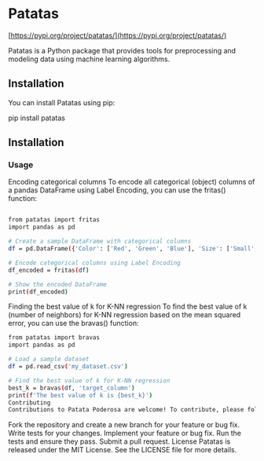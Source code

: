 # Patatas 

[https://pypi.org/project/patatas/](https://pypi.org/project/patatas/)


Patatas is a Python package that provides tools for preprocessing and modeling data using machine learning algorithms.

## Installation

You can install Patatas using pip:

pip install patatas


## Installation

### Usage
Encoding categorical columns
To encode all categorical (object) columns of a pandas DataFrame using Label Encoding, you can use the fritas() function:
```bash

from patatas import fritas
import pandas as pd

# Create a sample DataFrame with categorical columns
df = pd.DataFrame({'Color': ['Red', 'Green', 'Blue'], 'Size': ['Small', 'Medium', 'Large']})

# Encode categorical columns using Label Encoding
df_encoded = fritas(df)

# Show the encoded DataFrame
print(df_encoded)
```


Finding the best value of k for K-NN regression
To find the best value of k (number of neighbors) for K-NN regression based on the mean squared error, you can use the bravas() function:


```bash
from patatas import bravas
import pandas as pd

# Load a sample dataset
df = pd.read_csv('my_dataset.csv')

# Find the best value of k for K-NN regression
best_k = bravas(df, 'target_column')
print(f'The best value of k is {best_k}')
Contributing
Contributions to Patata Poderosa are welcome! To contribute, please follow these steps:
```

Fork the repository and create a new branch for your feature or bug fix.
Write tests for your changes.
Implement your feature or bug fix.
Run the tests and ensure they pass.
Submit a pull request.
License
Patatas is released under the MIT License. See the LICENSE file for more details.

